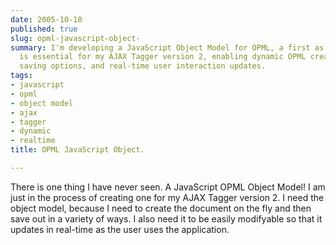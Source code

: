 ```yaml
---
date: 2005-10-18
published: true
slug: opml-javascript-object-
summary: I'm developing a JavaScript Object Model for OPML, a first as far as I know!  This
  is essential for my AJAX Tagger version 2, enabling dynamic OPML creation, flexible
  saving options, and real-time user interaction updates.
tags:
- javascript
- opml
- object model
- ajax
- tagger
- dynamic
- realtime
title: OPML JavaScript Object.

---
```

There is one thing I have never seen.  A JavaScript OPML Object Model!  I am just in the process of creating one for my AJAX Tagger version 2.  I need the object model, because I need to create the document on the fly and then save out in a variety of ways.  I also need it to be easily modifyable so that it updates in real-time as the user uses the application.<p />

